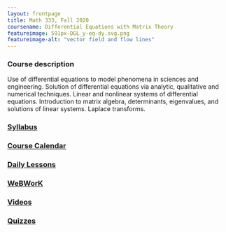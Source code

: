 ```yaml
---
layout: frontpage
title: Math 333, Fall 2020
coursename: Differential Equations with Matrix Theory
featureimage: 591px-DGL_y-eq-dy.svg.png
featureimage-alt: "vector field and flow lines"
---
```


### Course description

Use of differential equations to model phenomena in sciences and engineering.
Solution of differential equations via analytic, qualitative and numerical techniques.
Linear and nonlinear systems of differential equations.
Introduction to matrix algebra, determinants, eigenvalues, and solutions of linear systems.
Laplace transforms.



### [Syllabus](syllabus)

### [Course Calendar](https://zeno.boisestate.edu/classes/m333-fall2020/calendar.html)

### [Daily Lessons](https://zeno.boisestate.edu/classes/m333-fall2020/lessons.html)

### [WeBWorK](https://zeno.boisestate.edu/webwork2)

### [Videos](https://www.youtube.com/playlist?list=PL098oyLjkc7ruRpBLA_L_m41P1-tSclTQ)

### [Quizzes](quizzes)
